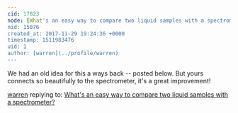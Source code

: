 ```yaml
---
cid: 17823
node: [What's an easy way to compare two liquid samples with a spectrometer?](../notes/warren/10-20-2017/what-s-an-easy-way-to-compare-two-liquid-samples-with-a-spectrometer)
nid: 15076
created_at: 2017-11-29 19:24:36 +0000
timestamp: 1511983476
uid: 1
author: [warren](../profile/warren)
---
```


We had an old idea for this a ways back -- posted below. But yours connects so beautifully to the spectrometer, it's a great improvement!

[warren](../profile/warren) replying to: [What's an easy way to compare two liquid samples with a spectrometer?](../notes/warren/10-20-2017/what-s-an-easy-way-to-compare-two-liquid-samples-with-a-spectrometer)

